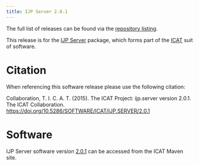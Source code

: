 ```yaml
---
title: IJP Server 2.0.1
---
```


The full list of releases can be found via the [repository listing](https://repo.icatproject.org/site/ijp/server/).

This release is for the [IJP Server](/releases/packages/ijp-server/ijp-server/) package, which forms part of the [ICAT](/releases/) suit of software.

# Citation

When referencing this software release please use the following citation:

Collaboration, T. I. C. A. T. (2015). The ICAT Project: ijp.server version 2.0.1. The ICAT Collaboration. https://doi.org/10.5286/SOFTWARE/ICAT/IJP.SERVER/2.0.1

# Software

IJP Server software version [2.0.1](https://repo.icatproject.org/site/ijp/server/2.0.1/) can be accessed from the ICAT Maven site.
